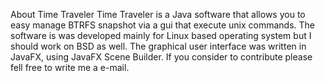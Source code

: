 About Time Traveler
Time Traveler is a Java software that allows you to easy manage BTRFS snapshot via a gui that execute unix commands.
The software is was developed mainly for Linux based operating system but I should work on BSD as well.
The graphical user interface was written in JavaFX, using JavaFX Scene Builder.
If you consider to contribute please fell free to write me a e-mail.
